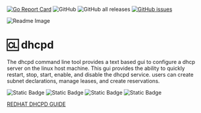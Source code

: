 [![Go Report Card](https://goreportcard.com/badge/github.com/ewilliams0305/dhcpd?style=flat-square)](https://goreportcard.com/report/github.com/ewilliams0305/dhcpd)
![GitHub](https://img.shields.io/github/license/ewilliams0305/dhcpd) 
![GitHub all releases](https://img.shields.io/github/downloads/ewilliams0305/dhcpd/total) 
[![GitHub issues](https://img.shields.io/github/issues/ewilliams0305/vcli)](https://github.com/ewilliams0305/dhcpd/issues)

![Readme Image](./docs/dhcpd.gif)

# 🆑 dhcpd
The dhcpd command line tool provides a text based gui to configure a dhcp server on the linux host machine. 
This gui provides the ability to quickly restart, stop, start, enable, and disable the dhcpd service. users can create 
subnet declarations, manage leases, and create reservations. 

![Static Badge](https://img.shields.io/badge/VIEW-LEASES-blue)
![Static Badge](https://img.shields.io/badge/CONFIGURE-SCOPES-green)
![Static Badge](https://img.shields.io/badge/CREATE-RESERVATIONS-yellow)
![Static Badge](https://img.shields.io/badge/VIEW-STATUS-red)


[REDHAT DHCPD GUIDE]("https://access.redhat.com/documentation/en-us/red_hat_enterprise_linux/7/html/networking_guide/sec-dhcp-configuring-server")